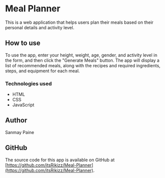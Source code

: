# Meal Planner

This is a web application that helps users plan their meals based on their personal details and activity level.

## How to use

To use the app, enter your height, weight, age, gender, and activity level in the form, and then click the "Generate Meals" button. The app will display a list of recommended meals, along with the recipes and required ingredients, steps, and equipment for each meal.

### Technologies used

- HTML
- CSS
- JavaScript

## Author

Sanmay Paine

## GitHub

The source code for this app is available on GitHub at [https://github.com/itsRikizz/Meal-Planner](https://github.com/itsRikizz/Meal-Planner).
